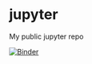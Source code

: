 # jupyter
My public jupyter repo

[![Binder](https://mybinder.org/badge.svg)](https://mybinder.org/v2/gh/mopfeil/jupyter.git/master)